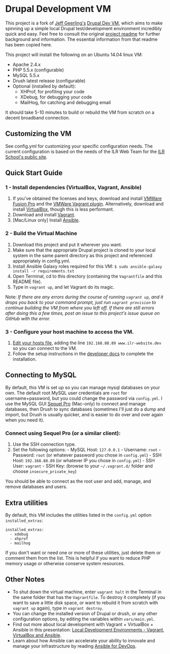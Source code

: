 # Drupal Development VM

This project is a fork of [Jeff Geerling's](https://github.com/geerlingguy) [Drupal Dev VM](https://github.com/geerlingguy/drupal-dev-vm), which aims to make spinning up a simple local Drupal test/development environment incredibly quick and easy. Feel free to consult the original [project readme](README-prefork.md) for further background and information. The essential information from that readme has been copied here.

This project will install the following on an Ubuntu 14.04 linux VM:

  - Apache 2.4.x
  - PHP 5.5.x (configurable)
  - MySQL 5.5.x
  - Drush latest release (configurable)
  - Optional (installed by default):
    - XHProf, for profiling your code
    - XDebug, for debugging your code
    - MailHog, for catching and debugging email

It should take 5-10 minutes to build or rebuild the VM from scratch on a decent broadband connection.

## Customizing the VM

See config.yml for customizing your specific configuration needs. The current configuration is based on the needs of the ILR Web Team for the [ILR School's public site](https://github.com/ilrWebServices/ilr-website).

## Quick Start Guide

### 1 - Install dependencies (VirtualBox, Vagrant, Ansible)

  1. If you've obtained the licenses and keys, download and install [VMWare Fusion Pro](http://www.vmware.com/products/fusion/fusion-evaluation) and the [VMWare Vagrant plugin](https://www.vagrantup.com/vmware). Alternatively, download and install [VirtualBox](https://www.virtualbox.org/wiki/Downloads), though this is less performant.
  2. Download and install [Vagrant](http://www.vagrantup.com/downloads.html).
  3. [Mac/Linux only] Install [Ansible](http://docs.ansible.com/intro_installation.html).


### 2 - Build the Virtual Machine

  1. Download this project and put it wherever you want.
  2. Make sure that the appropriate Drupal project is cloned to your local system in the same parent directory as this project and referenced appropriately in config.yml.
  3. Install Ansible Galaxy roles required for this VM: `$ sudo ansible-galaxy install -r requirements.txt`
  4. Open Terminal, cd to this directory (containing the `Vagrantfile` and this README file).
  5. Type in `vagrant up`, and let Vagrant do its magic.

Note: *If there are any errors during the course of running `vagrant up`, and it drops you back to your command prompt, just run `vagrant provision` to continue building the VM from where you left off. If there are still errors after doing this a few times, post an issue to this project's issue queue on GitHub with the error.*

### 3 - Configure your host machine to access the VM.

  1. [Edit your hosts file](http://www.rackspace.com/knowledge_center/article/how-do-i-modify-my-hosts-file), adding the line `192.168.88.89 www.ilr-website.dev` so you can connect to the VM.
  2. Follow the setup instructions in the [developer docs](https://github.com/ilrWebServices/ilr-website/blob/master/docs/installation.md) to complete the installation.

## Connecting to MySQL

By default, this VM is set up so you can manage mysql databases on your own. The default root MySQL user credentials are `root` for username+password, but you could change the password via `config.yml`. I use the MySQL GUI [Sequel Pro](http://www.sequelpro.com/) (Mac-only) to connect and manage databases, then Drush to sync databases (sometimes I'll just do a dump and import, but Drush is usually quicker, and is easier to do over and over again when you need it).

### Connect using Sequel Pro (or a similar client):

  1. Use the SSH connection type.
  2. Set the following options:
    - MySQL Host: `127.0.0.1`
    - Username: `root`
    - Password: `root` (or whatever password you chose in `config.yml`)
    - SSH Host: `192.168.88.89` (or whatever IP you chose in `config.yml`)
    - SSH User: `vagrant`
    - SSH Key: (browse to your `~/.vagrant.d/` folder and choose `insecure_private_key`)

You should be able to connect as the root user and add, manage, and remove databases and users.

## Extra utilities

By default, this VM includes the utilities listed in the `config.yml` option `installed_extras`:

    installed_extras:
      - xdebug
      - xhprof
      - mailhog

If you don't want or need one or more of these utilities, just delete them or comment them from the list. This is helpful if you want to reduce PHP memory usage or otherwise conserve system resources.

## Other Notes

  - To shut down the virtual machine, enter `vagrant halt` in the Terminal in the same folder that has the `Vagrantfile`. To destroy it completely (if you want to save a little disk space, or want to rebuild it from scratch with `vagrant up` again), type in `vagrant destroy`.
  - You can change the installed version of Drupal or drush, or any other configuration options, by editing the variables within `vars/main.yml`.
  - Find out more about local development with Vagrant + VirtualBox + Ansible in this presentation: [Local Development Environments - Vagrant, VirtualBox and Ansible](http://www.slideshare.net/geerlingguy/local-development-on-virtual-machines-vagrant-virtualbox-and-ansible).
  - Learn about how Ansible can accelerate your ability to innovate and manage your infrastructure by reading [Ansible for DevOps](https://leanpub.com/ansible-for-devops).
